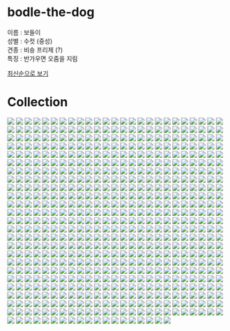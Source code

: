 # **bodle-the-dog**
이름 : 보들이  
성별 : 수컷 (중성)  
견종 : 비숑 프리제 (?)  
특징 : 반가우면 오줌을 지림  

[최신순으로 보기](SORTED-README.md)  

# Collection
![](./assets/0.png)
![](./assets/1.png)
![](./assets/123121246126893481923.PNG)
![](./assets/123123123412341234.PNG)
![](./assets/123124.PNG)
![](./assets/12312412412414.PNG)
![](./assets/12312412412415.jpg)
![](./assets/12312412412416.jpg)
![](./assets/12312412412417.jpg)
![](./assets/12312412412418.jpg)
![](./assets/12312412412419.jpg)
![](./assets/12341235122472358858.PNG)
![](./assets/128934123894129374.PNG)
![](./assets/2.PNG)
![](./assets/3.PNG)
![](./assets/4.png)
![](./assets/5.png)
![](./assets/6.PNG)
![](./assets/KakaoTalk_20190130_112330219.jpg)
![](./assets/KakaoTalk_20190209_225258956.gif)
![](./assets/KakaoTalk_20190414_001451050.jpg)
![](./assets/KakaoTalk_20190414_002401578.jpg)
![](./assets/KakaoTalk_20190422_144309929.jpg)
![](./assets/KakaoTalk_20190530_074800977.jpg)
![](./assets/KakaoTalk_20190604_190906591.jpg)
![](./assets/KakaoTalk_20190610_134027591.jpg)
![](./assets/KakaoTalk_20190610_134027967.jpg)
![](./assets/KakaoTalk_20190610_134258586.jpg)
![](./assets/KakaoTalk_20190610_134259236.jpg)
![](./assets/KakaoTalk_20190610_160741172.jpg)
![](./assets/KakaoTalk_20190610_160746097.jpg)
![](./assets/KakaoTalk_20190610_160746849.jpg)
![](./assets/KakaoTalk_20190610_160747591.jpg)
![](./assets/KakaoTalk_20190612_075844558.jpg)
![](./assets/KakaoTalk_20190914_212712476.jpg)
![](./assets/KakaoTalk_20190914_212712500.jpg)
![](./assets/KakaoTalk_20190914_212712654.jpg)
![](./assets/KakaoTalk_20190914_212712737.jpg)
![](./assets/KakaoTalk_20190914_212713024.jpg)
![](./assets/KakaoTalk_20190914_212713127.jpg)
![](./assets/KakaoTalk_20190914_212713325.jpg)
![](./assets/KakaoTalk_20190915_170536597.jpg)
![](./assets/KakaoTalk_20190918_160459700.png)
![](./assets/KakaoTalk_20190918_160459701.png)
![](./assets/KakaoTalk_20190918_160459702.jpg)
![](./assets/KakaoTalk_20190918_160459703.jpg)
![](./assets/KakaoTalk_20190918_160459704.jpg)
![](./assets/KakaoTalk_20190918_160459705.jpg)
![](./assets/KakaoTalk_20190918_160459706.jpg)
![](./assets/KakaoTalk_20190930_113831066.png)
![](./assets/KakaoTalk_20190930_113831067.PNG)
![](./assets/KakaoTalk_20191003_010559563.png)
![](./assets/KakaoTalk_20191006_210417776.jpg)
![](./assets/KakaoTalk_20191007_162336327.jpg)
![](./assets/KakaoTalk_20191008_162459678.png)
![](./assets/KakaoTalk_20191008_192016840.jpg)
![](./assets/KakaoTalk_20191008_192018181.jpg)
![](./assets/KakaoTalk_20191009_184638110.png)
![](./assets/KakaoTalk_20191010_111901602.jpg)
![](./assets/KakaoTalk_20191010_111901603.jpg)
![](./assets/KakaoTalk_20191010_190913748.jpg)
![](./assets/KakaoTalk_20191010_191112175.jpg)
![](./assets/KakaoTalk_20191012_125946939.jpg)
![](./assets/KakaoTalk_20191012_125948094.jpg)
![](./assets/KakaoTalk_20191012_130207219.jpg)
![](./assets/KakaoTalk_20191012_130208077.jpg)
![](./assets/KakaoTalk_20191012_145906497.png)
![](./assets/KakaoTalk_20191012_151212120.jpg)
![](./assets/KakaoTalk_20191013_232956399.png)
![](./assets/KakaoTalk_20191014_004306111.jpg)
![](./assets/KakaoTalk_20191014_102950798.png)
![](./assets/KakaoTalk_20191014_152205818.jpg)
![](./assets/KakaoTalk_20191015_144353461.png)
![](./assets/KakaoTalk_20191016_100824390.png)
![](./assets/KakaoTalk_20191016_183053897.jpg)
![](./assets/KakaoTalk_20191017_180508278.png)
![](./assets/KakaoTalk_20191017_180930158.png)
![](./assets/KakaoTalk_20191017_194446772.jpg)
![](./assets/KakaoTalk_20191019_150746178.jpg)
![](./assets/KakaoTalk_20191020_132552414.jpg)
![](./assets/KakaoTalk_20191020_132552620.jpg)
![](./assets/KakaoTalk_20191020_132552812.jpg)
![](./assets/KakaoTalk_20191020_205128536.jpg)
![](./assets/KakaoTalk_20191021_103818235.png)
![](./assets/KakaoTalk_20191021_122905274.jpg)
![](./assets/KakaoTalk_20191022_175315981.jpg)
![](./assets/KakaoTalk_20191023_132337477.jpg)
![](./assets/KakaoTalk_20191023_133306891.png)
![](./assets/KakaoTalk_20191024_181641860.jpg)
![](./assets/KakaoTalk_20191025_181827128.jpg)
![](./assets/KakaoTalk_20191027_173622624.jpg)
![](./assets/KakaoTalk_20191027_174322201.jpg)
![](./assets/KakaoTalk_20191101_193837578.jpg)
![](./assets/KakaoTalk_20191102_110640231.jpg)
![](./assets/KakaoTalk_20191102_110706319.jpg)
![](./assets/KakaoTalk_20191102_153932374.jpg)
![](./assets/KakaoTalk_20191102_153932375.jpg)
![](./assets/KakaoTalk_20191103_160600357.jpg)
![](./assets/KakaoTalk_20191103_160600377.jpg)
![](./assets/KakaoTalk_20191104_152329899.jpg)
![](./assets/KakaoTalk_20191104_152330850.jpg)
![](./assets/KakaoTalk_20191106_132928897.jpg)
![](./assets/KakaoTalk_20191106_133623980.jpg)
![](./assets/KakaoTalk_20191106_134141838.png)
![](./assets/KakaoTalk_20191106_134141839.png)
![](./assets/KakaoTalk_20191106_134141840.png)
![](./assets/KakaoTalk_20191106_134141841.png)
![](./assets/KakaoTalk_20191106_134141842.png)
![](./assets/KakaoTalk_20191106_134141843.png)
![](./assets/KakaoTalk_20191106_192248885.jpg)
![](./assets/KakaoTalk_20191106_211336491.jpg)
![](./assets/KakaoTalk_20191106_211336676.jpg)
![](./assets/KakaoTalk_20191106_211336935.jpg)
![](./assets/KakaoTalk_20191108_203715464.jpg)
![](./assets/KakaoTalk_20191108_203715623.jpg)
![](./assets/KakaoTalk_20191108_203715778.jpg)
![](./assets/KakaoTalk_20191108_203715935.jpg)
![](./assets/KakaoTalk_20191109_181405665.jpg)
![](./assets/KakaoTalk_20191109_212133840.jpg)
![](./assets/KakaoTalk_20191109_221131325.jpg)
![](./assets/KakaoTalk_20191109_221141748.jpg)
![](./assets/KakaoTalk_20191110_165416364.jpg)
![](./assets/KakaoTalk_20191110_165416370.jpg)
![](./assets/KakaoTalk_20191110_165416551.jpg)
![](./assets/KakaoTalk_20191110_165416571.jpg)
![](./assets/KakaoTalk_20191112_202539906.jpg)
![](./assets/KakaoTalk_20191112_202540064.jpg)
![](./assets/KakaoTalk_20191112_202540065.PNG)
![](./assets/KakaoTalk_20191114_105248128.jpg)
![](./assets/KakaoTalk_20191114_113233778.jpg)
![](./assets/KakaoTalk_20191114_113358864.jpg)
![](./assets/KakaoTalk_20191116_123717656.jpg)
![](./assets/KakaoTalk_20191116_123717837.jpg)
![](./assets/KakaoTalk_20191116_123718510.jpg)
![](./assets/KakaoTalk_20191116_123718741.jpg)
![](./assets/KakaoTalk_20191117_175258608.jpg)
![](./assets/KakaoTalk_20191119_125110648.jpg)
![](./assets/KakaoTalk_20191119_125134332.jpg)
![](./assets/KakaoTalk_20191120_203943585.jpg)
![](./assets/KakaoTalk_20191121_110551616.jpg)
![](./assets/KakaoTalk_20191121_224347617.jpg)
![](./assets/KakaoTalk_20191121_224349694.jpg)
![](./assets/KakaoTalk_20191122_155642448.jpg)
![](./assets/KakaoTalk_20191123_193653022.jpg)
![](./assets/KakaoTalk_20191123_193653028.jpg)
![](./assets/KakaoTalk_20191123_193653632.jpg)
![](./assets/KakaoTalk_20191123_193654114.jpg)
![](./assets/KakaoTalk_20191123_193654910.jpg)
![](./assets/KakaoTalk_20191123_193656230.jpg)
![](./assets/KakaoTalk_20191123_193656489.jpg)
![](./assets/KakaoTalk_20191123_201442796.png)
![](./assets/KakaoTalk_20191124_172002681.jpg)
![](./assets/KakaoTalk_20191124_172003477.jpg)
![](./assets/KakaoTalk_20191124_172004859.jpg)
![](./assets/KakaoTalk_20191126_104153661.jpg)
![](./assets/KakaoTalk_20191126_105243045.jpg)
![](./assets/KakaoTalk_20191126_184758543.jpg)
![](./assets/KakaoTalk_20191126_204109047.jpg)
![](./assets/KakaoTalk_20191201_141539399.jpg)
![](./assets/KakaoTalk_20191201_141539501.jpg)
![](./assets/KakaoTalk_20191201_141540258.jpg)
![](./assets/KakaoTalk_20191201_141540458.jpg)
![](./assets/KakaoTalk_20191201_141541134.jpg)
![](./assets/KakaoTalk_20191201_141541407.jpg)
![](./assets/KakaoTalk_20191201_141542011.jpg)
![](./assets/KakaoTalk_20191201_141542430.jpg)
![](./assets/KakaoTalk_20191204_153928611.jpg)
![](./assets/KakaoTalk_20191206_120113517.jpg)
![](./assets/KakaoTalk_20191206_120116413.jpg)
![](./assets/KakaoTalk_20191206_120120565.jpg)
![](./assets/KakaoTalk_20191206_120122319.jpg)
![](./assets/KakaoTalk_20191206_120126303.jpg)
![](./assets/KakaoTalk_20191206_120128418.jpg)
![](./assets/KakaoTalk_20191206_120130844.jpg)
![](./assets/KakaoTalk_20191207_152823308.jpg)
![](./assets/KakaoTalk_20191207_152827231.jpg)
![](./assets/KakaoTalk_20191207_192603121.jpg)
![](./assets/KakaoTalk_20191207_192603173.jpg)
![](./assets/KakaoTalk_20191207_192604379.jpg)
![](./assets/KakaoTalk_20191208_145055741.jpg)
![](./assets/KakaoTalk_20191208_185827554.jpg)
![](./assets/KakaoTalk_20191208_185827956.jpg)
![](./assets/KakaoTalk_20191209_115412451.jpg)
![](./assets/KakaoTalk_20191209_194226075.jpg)
![](./assets/KakaoTalk_20191209_194712362.jpg)
![](./assets/KakaoTalk_20191209_205927503.jpg)
![](./assets/KakaoTalk_20191209_205931522.jpg)
![](./assets/KakaoTalk_20191209_210359587.jpg)
![](./assets/KakaoTalk_20191209_212634560.jpg)
![](./assets/KakaoTalk_20191209_212634797.jpg)
![](./assets/KakaoTalk_20191209_212636419.jpg)
![](./assets/KakaoTalk_20191210_052604664.jpg)
![](./assets/KakaoTalk_20191210_195338318.jpg)
![](./assets/KakaoTalk_20191210_210656210.jpg)
![](./assets/KakaoTalk_20191210_210656275.jpg)
![](./assets/KakaoTalk_20191212_072709684.jpg)
![](./assets/KakaoTalk_20191212_072710686.jpg)
![](./assets/KakaoTalk_20191212_185530139.jpg)
![](./assets/KakaoTalk_20191213_173038228.jpg)
![](./assets/KakaoTalk_20191213_173039171.jpg)
![](./assets/KakaoTalk_20191213_220218428.jpg)
![](./assets/KakaoTalk_20191213_220219572.jpg)
![](./assets/KakaoTalk_20191213_220220676.jpg)
![](./assets/KakaoTalk_20191213_221142169.jpg)
![](./assets/KakaoTalk_20191213_221143632.jpg)
![](./assets/KakaoTalk_20191213_221145236.jpg)
![](./assets/KakaoTalk_20191213_221146337.jpg)
![](./assets/KakaoTalk_20191214_113817493.jpg)
![](./assets/KakaoTalk_20191215_113038631.jpg)
![](./assets/KakaoTalk_20191216_101202193.jpg)
![](./assets/KakaoTalk_20191216_101202270.jpg)
![](./assets/KakaoTalk_20191216_101242080.jpg)
![](./assets/KakaoTalk_20191216_185749225.jpg)
![](./assets/KakaoTalk_20191217_161948743.jpg)
![](./assets/KakaoTalk_20191217_223643721.jpg)
![](./assets/KakaoTalk_20191217_223646162.jpg)
![](./assets/KakaoTalk_20191217_223648097.jpg)
![](./assets/KakaoTalk_20191220_114225730.jpg)
![](./assets/KakaoTalk_20191220_114226730.jpg)
![](./assets/KakaoTalk_20191220_114227669.jpg)
![](./assets/KakaoTalk_20191220_114228770.jpg)
![](./assets/KakaoTalk_20191220_114229596.jpg)
![](./assets/KakaoTalk_20191220_160206837.jpg)
![](./assets/KakaoTalk_20191220_160235647.jpg)
![](./assets/KakaoTalk_20191220_162855629.jpg)
![](./assets/KakaoTalk_20191220_162856145.jpg)
![](./assets/KakaoTalk_20191220_162857354.jpg)
![](./assets/KakaoTalk_20191220_162858521.jpg)
![](./assets/KakaoTalk_20191220_171051277.jpg)
![](./assets/KakaoTalk_20191220_171052242.jpg)
![](./assets/KakaoTalk_20191220_171053117.jpg)
![](./assets/KakaoTalk_20191220_171253870.jpg)
![](./assets/KakaoTalk_20191220_171255955.jpg)
![](./assets/KakaoTalk_20191220_171257114.jpg)
![](./assets/KakaoTalk_20191220_171257982.jpg)
![](./assets/KakaoTalk_20191220_171258922.jpg)
![](./assets/KakaoTalk_20191220_171337206.jpg)
![](./assets/KakaoTalk_20191220_171338256.jpg)
![](./assets/KakaoTalk_20191220_171339226.jpg)
![](./assets/KakaoTalk_20191220_180112250.jpg)
![](./assets/KakaoTalk_20191220_180620888.jpg)
![](./assets/KakaoTalk_20191220_180621034.jpg)
![](./assets/KakaoTalk_20191220_180621830.jpg)
![](./assets/KakaoTalk_20191220_180621949.jpg)
![](./assets/KakaoTalk_20191220_181023141.jpg)
![](./assets/KakaoTalk_20191220_181023145.jpg)
![](./assets/KakaoTalk_20191220_181024181.jpg)
![](./assets/KakaoTalk_20191220_181024354.jpg)
![](./assets/KakaoTalk_20191220_181820521.jpg)
![](./assets/KakaoTalk_20191220_181820609.jpg)
![](./assets/KakaoTalk_20191220_181821515.jpg)
![](./assets/KakaoTalk_20191220_181821987.jpg)
![](./assets/KakaoTalk_20191220_181822604.jpg)
![](./assets/KakaoTalk_20191220_181823106.jpg)
![](./assets/KakaoTalk_20191221_120413783.jpg)
![](./assets/KakaoTalk_20191221_120414699.jpg)
![](./assets/KakaoTalk_20191221_182319500.jpg)
![](./assets/KakaoTalk_20191221_182322278.jpg)
![](./assets/KakaoTalk_20191221_182324487.jpg)
![](./assets/KakaoTalk_20191221_182327677.jpg)
![](./assets/KakaoTalk_20191221_182328647.jpg)
![](./assets/KakaoTalk_20191221_182330650.jpg)
![](./assets/KakaoTalk_20191221_182334858.jpg)
![](./assets/KakaoTalk_20191221_182335203.jpg)
![](./assets/KakaoTalk_20191221_182339576.jpg)
![](./assets/KakaoTalk_20191221_182342661.jpg)
![](./assets/KakaoTalk_20191221_193454315.jpg)
![](./assets/KakaoTalk_20191221_193454437.jpg)
![](./assets/KakaoTalk_20191229_162604752.jpg)
![](./assets/KakaoTalk_20191229_162605577.jpg)
![](./assets/KakaoTalk_20191229_162606349.jpg)
![](./assets/KakaoTalk_20191229_162607231.jpg)
![](./assets/KakaoTalk_20191229_162608305.jpg)
![](./assets/KakaoTalk_20191230_002910130.jpg)
![](./assets/KakaoTalk_20191230_002910691.jpg)
![](./assets/KakaoTalk_20191230_002912266.jpg)
![](./assets/KakaoTalk_20191230_003203816.jpg)
![](./assets/KakaoTalk_20191230_173102258.jpg)
![](./assets/KakaoTalk_20191231_122823580.jpg)
![](./assets/KakaoTalk_20191231_151831576.jpg)
![](./assets/KakaoTalk_20191231_200922218.jpg)
![](./assets/KakaoTalk_20191231_200923869.jpg)
![](./assets/KakaoTalk_20200101_140129895.jpg)
![](./assets/KakaoTalk_20200101_140130948.jpg)
![](./assets/KakaoTalk_20200101_190601151.jpg)
![](./assets/KakaoTalk_20200101_190601398.jpg)
![](./assets/KakaoTalk_20200101_213725038.jpg)
![](./assets/KakaoTalk_20200101_213726030.jpg)
![](./assets/KakaoTalk_20200101_213727224.jpg)
![](./assets/KakaoTalk_20200104_232936984.jpg)
![](./assets/KakaoTalk_20200105_163908948.jpg)
![](./assets/KakaoTalk_20200105_163909739.jpg)
![](./assets/KakaoTalk_20200105_163910481.jpg)
![](./assets/KakaoTalk_20200105_163911419.jpg)
![](./assets/KakaoTalk_20200105_215901231.jpg)
![](./assets/KakaoTalk_20200105_215902043.jpg)
![](./assets/KakaoTalk_20200106_200341273.jpg)
![](./assets/KakaoTalk_20200106_200342399.jpg)
![](./assets/KakaoTalk_20200106_200343275.jpg)
![](./assets/KakaoTalk_20200107_061348408.jpg)
![](./assets/KakaoTalk_20200107_062511409.jpg)
![](./assets/KakaoTalk_20200107_062513078.jpg)
![](./assets/KakaoTalk_20200107_062517702.jpg)
![](./assets/KakaoTalk_20200107_062518517.jpg)
![](./assets/KakaoTalk_20200107_062624001.jpg)
![](./assets/KakaoTalk_20200107_124530550.jpg)
![](./assets/KakaoTalk_20200107_124532166.jpg)
![](./assets/KakaoTalk_20200107_130602827.jpg)
![](./assets/KakaoTalk_20200107_130603658.jpg)
![](./assets/KakaoTalk_20200107_131330352.jpg)
![](./assets/KakaoTalk_20200107_191732630.jpg)
![](./assets/KakaoTalk_20200108_124905297.jpg)
![](./assets/KakaoTalk_20200108_130256160.jpg)
![](./assets/KakaoTalk_20200108_183735031.jpg)
![](./assets/KakaoTalk_20200110_140438435.jpg)
![](./assets/KakaoTalk_20200112_214200984.jpg)
![](./assets/KakaoTalk_20200112_214202006.jpg)
![](./assets/KakaoTalk_20200114_183927953.jpg)
![](./assets/KakaoTalk_20200117_060923216.jpg)
![](./assets/KakaoTalk_20200117_060924200.jpg)
![](./assets/KakaoTalk_20200117_061116274.jpg)
![](./assets/KakaoTalk_20200117_061117023.jpg)
![](./assets/KakaoTalk_20200117_061221431.jpg)
![](./assets/KakaoTalk_20200117_061222234.jpg)
![](./assets/KakaoTalk_20200117_061223022.jpg)
![](./assets/KakaoTalk_20200117_063606962.jpg)
![](./assets/KakaoTalk_20200118_213940631.jpg)
![](./assets/KakaoTalk_20200118_213941303.jpg)
![](./assets/KakaoTalk_20200118_213941644.jpg)
![](./assets/KakaoTalk_20200118_213942297.jpg)
![](./assets/KakaoTalk_20200118_233453892.jpg)
![](./assets/KakaoTalk_20200118_233454676.jpg)
![](./assets/KakaoTalk_20200118_233454689.jpg)
![](./assets/KakaoTalk_20200121_231403410.jpg)
![](./assets/KakaoTalk_20200121_231428811.jpg)
![](./assets/KakaoTalk_20200121_233833346.jpg)
![](./assets/KakaoTalk_20200121_233833790.jpg)
![](./assets/KakaoTalk_20200122_221221392.jpg)
![](./assets/KakaoTalk_20200122_221221463.jpg)
![](./assets/KakaoTalk_20200126_135919551.jpg)
![](./assets/KakaoTalk_20200126_135919821.jpg)
![](./assets/KakaoTalk_20200127_233423846.jpg)
![](./assets/KakaoTalk_20200202_163827589.jpg)
![](./assets/KakaoTalk_20200202_163828356.jpg)
![](./assets/KakaoTalk_20200202_163829017.jpg)
![](./assets/KakaoTalk_20200202_163829504.jpg)
![](./assets/KakaoTalk_20200202_191356102_01.jpg)
![](./assets/KakaoTalk_20200202_191356102_02.jpg)
![](./assets/KakaoTalk_20200202_191356102_03.jpg)
![](./assets/KakaoTalk_20200202_211750682.jpg)
![](./assets/KakaoTalk_20200204_232116642.jpg)
![](./assets/KakaoTalk_20200204_232117604.jpg)
![](./assets/KakaoTalk_20200204_232118303.jpg)
![](./assets/KakaoTalk_20200205_204650529.jpg)
![](./assets/KakaoTalk_20200207_155441392.jpg)
![](./assets/KakaoTalk_20200207_155442353.jpg)
![](./assets/KakaoTalk_20200207_155443506.jpg)
![](./assets/KakaoTalk_20200207_155444415.jpg)
![](./assets/KakaoTalk_20200207_155445365.jpg)
![](./assets/KakaoTalk_20200210_032917535.jpg)
![](./assets/KakaoTalk_20200210_032918381.jpg)
![](./assets/KakaoTalk_20200210_141240588.jpg)
![](./assets/KakaoTalk_20200210_141241330.jpg)
![](./assets/KakaoTalk_20200210_141242028.jpg)
![](./assets/KakaoTalk_20200210_141243073.jpg)
![](./assets/KakaoTalk_20200210_141243907.jpg)
![](./assets/KakaoTalk_20200210_141244813.jpg)
![](./assets/KakaoTalk_20200211_142636075.jpg)
![](./assets/KakaoTalk_20200211_142636911.jpg)
![](./assets/KakaoTalk_20200211_145658606.jpg)
![](./assets/KakaoTalk_20200211_145658607.PNG)
![](./assets/KakaoTalk_20200211_145658608.PNG)
![](./assets/KakaoTalk_20200211_145658609.PNG)
![](./assets/KakaoTalk_20200211_145658610.PNG)
![](./assets/KakaoTalk_20200211_145658611.PNG)
![](./assets/KakaoTalk_20200211_145658612.PNG)
![](./assets/KakaoTalk_20200212_201857643.jpg)
![](./assets/KakaoTalk_20200212_201858782.jpg)
![](./assets/KakaoTalk_20200213_154940813.jpg)
![](./assets/KakaoTalk_20200213_170057279.jpg)
![](./assets/KakaoTalk_20200215_005555106.jpg)
![](./assets/KakaoTalk_20200215_005557350.jpg)
![](./assets/KakaoTalk_20200215_005558018.jpg)
![](./assets/KakaoTalk_20200215_005559708.jpg)
![](./assets/KakaoTalk_20200217_134027633.jpg)
![](./assets/KakaoTalk_20200217_134028914.jpg)
![](./assets/KakaoTalk_20200217_134401327.jpg)
![](./assets/KakaoTalk_20200217_134402183.jpg)
![](./assets/KakaoTalk_20200217_175939112.jpg)
![](./assets/KakaoTalk_20200218_161256742.jpg)
![](./assets/KakaoTalk_20200218_161258240.jpg)
![](./assets/KakaoTalk_20200218_161300700.jpg)
![](./assets/KakaoTalk_20200218_171423846.jpg)
![](./assets/KakaoTalk_20200219_120138577.jpg)
![](./assets/KakaoTalk_20200219_120743910.jpg)
![](./assets/KakaoTalk_20200219_120744037.jpg)
![](./assets/KakaoTalk_20200219_120744942.jpg)
![](./assets/KakaoTalk_20200219_121737787.jpg)
![](./assets/KakaoTalk_20200219_121737788.PNG)
![](./assets/KakaoTalk_20200219_121737789.PNG)
![](./assets/KakaoTalk_20200219_205547535.jpg)
![](./assets/KakaoTalk_20200220_012905884.jpg)
![](./assets/KakaoTalk_20200220_012905885.png)
![](./assets/KakaoTalk_20200220_150832313.jpg)
![](./assets/KakaoTalk_20200220_150832449.jpg)
![](./assets/KakaoTalk_20200220_150833203.jpg)
![](./assets/KakaoTalk_20200220_150833555.jpg)
![](./assets/KakaoTalk_20200220_150834133.jpg)
![](./assets/KakaoTalk_20200220_150834134.png)
![](./assets/KakaoTalk_20200223_143847694.jpg)
![](./assets/KakaoTalk_20200223_143848877.jpg)
![](./assets/KakaoTalk_20200223_175005975.jpg)
![](./assets/KakaoTalk_20200223_175006818.jpg)
![](./assets/KakaoTalk_20200223_175329300_06.jpg)
![](./assets/KakaoTalk_20200224_145949588.jpg)
![](./assets/KakaoTalk_20200224_145951647.jpg)
![](./assets/KakaoTalk_20200224_145952719.jpg)
![](./assets/KakaoTalk_20200224_145952720.PNG)
![](./assets/KakaoTalk_20200224_145952721.PNG)
![](./assets/KakaoTalk_20200224_212252428.jpg)
![](./assets/KakaoTalk_20200224_212402319.jpg)
![](./assets/KakaoTalk_20200225_125638138.jpg)
![](./assets/KakaoTalk_20200225_132531515.png)
![](./assets/KakaoTalk_20200225_144523084.jpg)
![](./assets/KakaoTalk_20200225_145927804.jpg)
![](./assets/KakaoTalk_20200225_145955683.jpg)
![](./assets/KakaoTalk_20200225_145956713.jpg)
![](./assets/KakaoTalk_20200225_152111116.jpg)
![](./assets/KakaoTalk_20200225_152111887.jpg)
![](./assets/KakaoTalk_20200225_152112868.jpg)
![](./assets/KakaoTalk_20200225_152114033.jpg)
![](./assets/KakaoTalk_20200225_165101045.jpg)
![](./assets/KakaoTalk_20200225_165101046.PNG)
![](./assets/KakaoTalk_20200225_165101047.PNG)
![](./assets/KakaoTalk_20200225_165101048.PNG)
![](./assets/KakaoTalk_20200226_172523793.jpg)
![](./assets/KakaoTalk_20200226_200927781.jpg)
![](./assets/KakaoTalk_20200227_160006483.jpg)
![](./assets/KakaoTalk_20200228_125056817.jpg)
![](./assets/KakaoTalk_20200228_151109583.jpg)
![](./assets/KakaoTalk_20200228_151109584.PNG)
![](./assets/KakaoTalk_20200229_173031562.jpg)
![](./assets/KakaoTalk_20200229_173035233.jpg)
![](./assets/KakaoTalk_20200229_173039268.jpg)
![](./assets/KakaoTalk_20200229_173042331.jpg)
![](./assets/KakaoTalk_20200229_173045778.jpg)
![](./assets/KakaoTalk_20200229_173046778.jpg)
![](./assets/KakaoTalk_20200301_142436892.jpg)
![](./assets/KakaoTalk_20200301_142441005.jpg)
![](./assets/KakaoTalk_20200301_164252311.jpg)
![](./assets/KakaoTalk_20200301_220003963.jpg)
![](./assets/KakaoTalk_20200301_220007424.jpg)
![](./assets/KakaoTalk_20200301_220007425.PNG)
![](./assets/KakaoTalk_20200301_220007426.PNG)
![](./assets/KakaoTalk_20200302_124508475.jpg)
![](./assets/KakaoTalk_20200302_151350313.jpg)
![](./assets/KakaoTalk_20200302_151351226.jpg)
![](./assets/KakaoTalk_20200302_151352093.jpg)
![](./assets/KakaoTalk_20200303_225136091.jpg)
![](./assets/KakaoTalk_20200303_225136092.PNG)
![](./assets/KakaoTalk_20200305_150458129.jpg)
![](./assets/KakaoTalk_20200305_150501311.jpg)
![](./assets/KakaoTalk_20200305_195228180_03.jpg)
![](./assets/KakaoTalk_20200306_200931818.jpg)
![](./assets/KakaoTalk_20200306_200933878.jpg)
![](./assets/KakaoTalk_20200306_200934732.jpg)
![](./assets/KakaoTalk_20200306_200935717.jpg)
![](./assets/KakaoTalk_20200306_200936646.jpg)
![](./assets/KakaoTalk_20200306_225407857.jpg)
![](./assets/KakaoTalk_20200307_040224354.jpg)
![](./assets/KakaoTalk_20200308_172430855_01.jpg)
![](./assets/KakaoTalk_20200308_172430855_07.jpg)
![](./assets/KakaoTalk_20200308_221756593.jpg)
![](./assets/KakaoTalk_20200308_221757535.jpg)
![](./assets/KakaoTalk_20200308_221757536.PNG)
![](./assets/KakaoTalk_20200310_162729106.jpg)
![](./assets/KakaoTalk_20200310_162729224.jpg)
![](./assets/KakaoTalk_20200311_132442172.jpg)
![](./assets/KakaoTalk_20200311_154040427.jpg)
![](./assets/KakaoTalk_20200311_155310862.jpg)
![](./assets/KakaoTalk_20200311_155311463.jpg)
![](./assets/KakaoTalk_20200311_155316771.jpg)
![](./assets/KakaoTalk_20200311_155400380.jpg)
![](./assets/KakaoTalk_20200312_181130063.jpg)
![](./assets/KakaoTalk_20200312_181130064.png)
![](./assets/KakaoTalk_20200313_194424071.jpg)
![](./assets/KakaoTalk_20200313_194425254.jpg)
![](./assets/KakaoTalk_20200313_194425255.PNG)
![](./assets/KakaoTalk_20200316_112120887.jpg)
![](./assets/KakaoTalk_20200316_112121675.jpg)
![](./assets/KakaoTalk_20200317_135025894.jpg)
![](./assets/KakaoTalk_20200317_135028888.jpg)
![](./assets/KakaoTalk_20200317_185132729.jpg)
![](./assets/KakaoTalk_20200317_185135351.jpg)
![](./assets/KakaoTalk_20200317_203138812.jpg)
![](./assets/KakaoTalk_20200318_171715392.jpg)
![](./assets/KakaoTalk_20200318_173323442.jpg)
![](./assets/KakaoTalk_20200318_175115088.jpg)
![](./assets/KakaoTalk_20200318_175116396.jpg)
![](./assets/KakaoTalk_20200318_175116397.PNG)
![](./assets/KakaoTalk_20200318_175116398.PNG)
![](./assets/KakaoTalk_20200318_175116399.PNG)
![](./assets/KakaoTalk_20200318_175116400.PNG)
![](./assets/KakaoTalk_20200318_175116401.PNG)
![](./assets/KakaoTalk_20200318_175116402.PNG)
![](./assets/KakaoTalk_20200319_172524372.jpg)
![](./assets/KakaoTalk_20200323_130031872.jpg)
![](./assets/KakaoTalk_20200323_130032943.jpg)
![](./assets/KakaoTalk_20200323_130034391.jpg)
![](./assets/KakaoTalk_20200323_130034392.PNG)
![](./assets/KakaoTalk_20200323_130034393.PNG)
![](./assets/KakaoTalk_20200323_130034394.PNG)
![](./assets/KakaoTalk_20200323_130034395.PNG)
![](./assets/KakaoTalk_20200324_220936259.jpg)
![](./assets/KakaoTalk_20200324_220937243.jpg)
![](./assets/KakaoTalk_20200326_080208119.jpg)
![](./assets/KakaoTalk_20200326_080208503.jpg)
![](./assets/KakaoTalk_20200326_080208880.jpg)
![](./assets/KakaoTalk_20200326_080209161.jpg)
![](./assets/KakaoTalk_20200326_111035028.jpg)
![](./assets/KakaoTalk_20200326_111035029.PNG)
![](./assets/KakaoTalk_20200328_183052472.jpg)
![](./assets/KakaoTalk_20200328_183056739.jpg)
![](./assets/KakaoTalk_20200328_183058118.jpg)
![](./assets/KakaoTalk_20200329_220359395.jpg)
![](./assets/KakaoTalk_20200330_090325997.jpg)
![](./assets/KakaoTalk_20200330_090325998.PNG)
![](./assets/KakaoTalk_20200330_163634304.jpg)
![](./assets/KakaoTalk_20200330_183318351.jpg)
![](./assets/KakaoTalk_20200330_183319367.jpg)
![](./assets/KakaoTalk_20200330_183320415.jpg)
![](./assets/KakaoTalk_20200330_192605839_03.jpg)
![](./assets/KakaoTalk_20200330_192637666.jpg)
![](./assets/KakaoTalk_20200330_192702772.jpg)
![](./assets/KakaoTalk_20200330_192750955.jpg)
![](./assets/KakaoTalk_20200330_192809340.jpg)
![](./assets/KakaoTalk_20200330_192814275.jpg)
![](./assets/KakaoTalk_20200330_192818661.jpg)
![](./assets/KakaoTalk_20200330_192841181.jpg)
![](./assets/KakaoTalk_20200331_011746037.jpg)
![](./assets/KakaoTalk_20200331_011748381.jpg)
![](./assets/KakaoTalk_20200331_011750331.jpg)
![](./assets/KakaoTalk_20200331_011752494.jpg)
![](./assets/KakaoTalk_20200331_011755756.jpg)
![](./assets/KakaoTalk_20200331_011756884.jpg)
![](./assets/KakaoTalk_20200331_134044979.jpg)
![](./assets/KakaoTalk_20200331_235419971.jpg)
![](./assets/KakaoTalk_20200401_081035851.jpg)
![](./assets/KakaoTalk_20200401_081036447.jpg)
![](./assets/KakaoTalk_20200401_081037277.jpg)
![](./assets/KakaoTalk_20200401_081038111.jpg)
![](./assets/KakaoTalk_20200401_081059609.jpg)
![](./assets/KakaoTalk_20200401_081104732.jpg)
![](./assets/KakaoTalk_20200401_081104829.jpg)
![](./assets/KakaoTalk_20200401_234640508_01.jpg)
![](./assets/KakaoTalk_20200401_234640508_02.jpg)
![](./assets/KakaoTalk_20200401_234640508_03.jpg)
![](./assets/KakaoTalk_20200401_234640508_04.jpg)
![](./assets/KakaoTalk_20200402_124253520.jpg)
![](./assets/KakaoTalk_20200402_124415376.jpg)
![](./assets/KakaoTalk_20200402_194630860.jpg)
![](./assets/KakaoTalk_20200402_211702607.jpg)
![](./assets/KakaoTalk_20200402_211703769.jpg)
![](./assets/KakaoTalk_20200402_211704671.jpg)
![](./assets/KakaoTalk_20200403_092402440.jpg)
![](./assets/KakaoTalk_20200403_172402737.jpg)
![](./assets/KakaoTalk_20200405_084031516_01.jpg)
![](./assets/KakaoTalk_20200405_084031516_02.jpg)
![](./assets/KakaoTalk_20200405_084031516_03.jpg)
![](./assets/KakaoTalk_20200405_084031516_04.jpg)
![](./assets/KakaoTalk_20200405_125422425.jpg)
![](./assets/KakaoTalk_20200405_125435546.jpg)
![](./assets/KakaoTalk_20200405_173229450.jpg)
![](./assets/KakaoTalk_20200405_173233750.jpg)
![](./assets/KakaoTalk_20200405_173236874.jpg)
![](./assets/KakaoTalk_20200405_173239989.jpg)
![](./assets/KakaoTalk_20200406_135443805.jpg)
![](./assets/KakaoTalk_20200406_152258141.jpg)
![](./assets/KakaoTalk_20200406_152259150.jpg)
![](./assets/KakaoTalk_20200406_152300372.jpg)
![](./assets/KakaoTalk_20200406_152301609.jpg)
![](./assets/KakaoTalk_20200406_152302641.jpg)
![](./assets/KakaoTalk_20200406_152304940.jpg)
![](./assets/KakaoTalk_20200406_152305862.jpg)
![](./assets/KakaoTalk_20200406_152306734.jpg)
![](./assets/KakaoTalk_20200406_160004091.jpg)
![](./assets/KakaoTalk_20200407_092224992.jpg)
![](./assets/KakaoTalk_20200408_092726020.jpg)
![](./assets/KakaoTalk_20200408_144513288.jpg)
![](./assets/KakaoTalk_20200408_144513449.jpg)
![](./assets/KakaoTalk_20200408_151806704.jpg)
![](./assets/KakaoTalk_20200409_121125628.jpg)
![](./assets/KakaoTalk_20200409_121126828.jpg)
![](./assets/KakaoTalk_20200410_134809532.jpg)
![](./assets/KakaoTalk_20200410_134810727.jpg)
![](./assets/KakaoTalk_20200410_134811877.jpg)
![](./assets/KakaoTalk_20200410_142920156.jpg)
![](./assets/KakaoTalk_20200410_142921260.jpg)
![](./assets/KakaoTalk_20200410_142922554.jpg)
![](./assets/KakaoTalk_20200410_142923639.jpg)
![](./assets/KakaoTalk_20200410_142923640.PNG)
![](./assets/KakaoTalk_20200410_142923641.PNG)
![](./assets/KakaoTalk_20200410_142923642.PNG)
![](./assets/KakaoTalk_20200410_142923643.PNG)
![](./assets/KakaoTalk_20200410_142923644.PNG)
![](./assets/KakaoTalk_20200410_142923645.PNG)
![](./assets/KakaoTalk_20200410_213418616.jpg)
![](./assets/KakaoTalk_20200410_213419323.jpg)
![](./assets/KakaoTalk_20200410_213420276.jpg)
![](./assets/KakaoTalk_20200412_115748347.jpg)
![](./assets/KakaoTalk_20200412_115749322.jpg)
![](./assets/KakaoTalk_20200412_115750423.jpg)
![](./assets/KakaoTalk_20200412_115751377.jpg)
![](./assets/KakaoTalk_20200412_120901304.jpg)
![](./assets/KakaoTalk_20200412_120902210.jpg)
![](./assets/KakaoTalk_20200412_200236502.jpg)
![](./assets/KakaoTalk_20200413_104005685.jpg)
![](./assets/KakaoTalk_20200413_104006626.jpg)
![](./assets/KakaoTalk_20200413_104008841.jpg)
